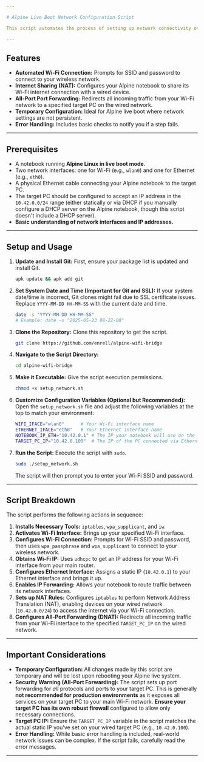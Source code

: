 ```yaml
---

# Alpine Live Boot Network Configuration Script

This script automates the process of setting up network connectivity on an Alpine Linux live boot environment. It configures Wi-Fi, enables internet sharing (NAT) from the Wi-Fi interface to an Ethernet interface, and sets up port forwarding for all traffic to a specific target PC on the wired network.

---
```


## Features

* **Automated Wi-Fi Connection:** Prompts for SSID and password to connect to your wireless network.
* **Internet Sharing (NAT):** Configures your Alpine notebook to share its Wi-Fi internet connection with a wired device.
* **All-Port Port Forwarding:** Redirects all incoming traffic from your Wi-Fi network to a specified target PC on the wired network.
* **Temporary Configuration:** Ideal for Alpine live boot where network settings are not persistent.
* **Error Handling:** Includes basic checks to notify you if a step fails.

---

## Prerequisites

* A notebook running **Alpine Linux in live boot mode**.
* Two network interfaces: one for Wi-Fi (e.g., `wlan0`) and one for Ethernet (e.g., `eth0`).
* A physical Ethernet cable connecting your Alpine notebook to the target PC.
* The target PC should be configured to accept an IP address in the `10.42.0.0/24` range (either statically or via DHCP if you manually configure a DHCP server on the Alpine notebook, though this script doesn't include a DHCP server).
* **Basic understanding of network interfaces and IP addresses.**

---

## Setup and Usage

1.  **Update and Install Git:**
    First, ensure your package list is updated and install Git.

    ```bash
    apk update && apk add git
    ```

2.  **Set System Date and Time (Important for Git and SSL):**
    If your system date/time is incorrect, Git clones might fail due to SSL certificate issues. Replace `YYYY-MM-DD HH-MM-SS` with the current date and time.

    ```bash
    date -s "YYYY-MM-DD HH-MM-SS"
    # Example: date -s "2025-05-23 08-22-00"
    ```

3.  **Clone the Repository:**
    Clone this repository to get the script.

    ```bash
    git clone https://github.com/enrell/alpine-wifi-bridge
    ```

4.  **Navigate to the Script Directory:**

    ```bash
    cd alpine-wifi-bridge
    ```

5.  **Make it Executable:**
    Give the script execution permissions.

    ```bash
    chmod +x setup_network.sh
    ```

6.  **Customize Configuration Variables (Optional but Recommended):**
    Open the `setup_network.sh` file and adjust the following variables at the top to match your environment:

    ```bash
    WIFI_IFACE="wlan0"      # Your Wi-Fi interface name
    ETHERNET_IFACE="eth0"   # Your Ethernet interface name
    NOTEBOOK_IP_ETH="10.42.0.1" # The IP your notebook will use on the wired network
    TARGET_PC_IP="10.42.0.100"  # The IP of the PC connected via Ethernet
    ```

7.  **Run the Script:**
    Execute the script with `sudo`.

    ```bash
    sudo ./setup_network.sh
    ```

    The script will then prompt you to enter your Wi-Fi SSID and password.

---

## Script Breakdown

The script performs the following actions in sequence:

1.  **Installs Necessary Tools:** `iptables`, `wpa_supplicant`, and `iw`.
2.  **Activates Wi-Fi Interface:** Brings up your specified Wi-Fi interface.
3.  **Configures Wi-Fi Connection:** Prompts for Wi-Fi SSID and password, then uses `wpa_passphrase` and `wpa_supplicant` to connect to your wireless network.
4.  **Obtains Wi-Fi IP:** Uses `udhcpc` to get an IP address for your Wi-Fi interface from your main router.
5.  **Configures Ethernet Interface:** Assigns a static IP (`10.42.0.1`) to your Ethernet interface and brings it up.
6.  **Enables IP Forwarding:** Allows your notebook to route traffic between its network interfaces.
7.  **Sets up NAT Rules:** Configures `iptables` to perform Network Address Translation (NAT), enabling devices on your wired network (`10.42.0.0/24`) to access the internet via your Wi-Fi connection.
8.  **Configures All-Port Forwarding (DNAT):** Redirects all incoming traffic from your Wi-Fi interface to the specified `TARGET_PC_IP` on the wired network.

---

## Important Considerations

* **Temporary Configuration:** All changes made by this script are temporary and will be lost upon rebooting your Alpine live system.
* **Security Warning (All-Port Forwarding):** The script sets up port forwarding for *all* protocols and ports to your target PC. This is generally **not recommended for production environments** as it exposes all services on your target PC to your main Wi-Fi network. **Ensure your target PC has its own robust firewall** configured to allow only necessary connections.
* **Target PC IP:** Ensure the `TARGET_PC_IP` variable in the script matches the actual static IP you've set on your wired target PC (e.g., `10.42.0.100`).
* **Error Handling:** While basic error handling is included, real-world network issues can be complex. If the script fails, carefully read the error messages.

---
